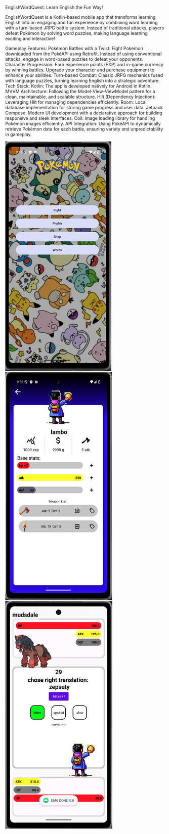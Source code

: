 EnglishWordQuest: Learn English the Fun Way!

EnglishWordQuest is a Kotlin-based mobile app that transforms learning English into an engaging and fun experience by combining word learning with a turn-based JRPG battle system. Instead of traditional attacks, players defeat Pokémon by solving word puzzles, making language learning exciting and interactive!

Gameplay Features:
Pokémon Battles with a Twist: Fight Pokémon downloaded from the PokéAPI using Retrofit. Instead of using conventional attacks, engage in word-based puzzles to defeat your opponents.
Character Progression: Earn experience points (EXP) and in-game currency by winning battles. Upgrade your character and purchase equipment to enhance your abilities.
Turn-based Combat: Classic JRPG mechanics fused with language puzzles, turning learning English into a strategic adventure.
Tech Stack:
Kotlin: The app is developed natively for Android in Kotlin.
MVVM Architecture: Following the Model-View-ViewModel pattern for a clean, maintainable, and scalable structure.
Hilt (Dependency Injection): Leveraging Hilt for managing dependencies efficiently.
Room: Local database implementation for storing game progress and user data.
Jetpack Compose: Modern UI development with a declarative approach for building responsive and sleek interfaces.
Coil: Image loading library for handling Pokémon images efficiently.
API Integration:
Using PokéAPI to dynamically retrieve Pokémon data for each battle, ensuring variety and unpredictability in gameplay.

![fight](app/src/main/res/drawable/screenshot1.png)
![fight](app/src/main/res/drawable/screenshot2.png)
![fight](app/src/main/res/drawable/screenshot3.png)
